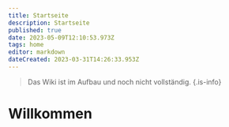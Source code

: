```yaml
---
title: Startseite
description: Startseite
published: true
date: 2023-05-09T12:10:53.973Z
tags: home
editor: markdown
dateCreated: 2023-03-31T14:26:33.953Z
---
```


> Das Wiki ist im Aufbau und noch nicht vollständig.
{.is-info}

# Willkommen